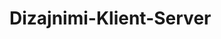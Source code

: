 # Dizajnimi-Klient-Server

<blockquote class="imgur-embed-pub" lang="en" data-id="a/TAaZlPf"><a href="//imgur.com/a/TAaZlPf"></a></blockquote><script async src="//s.imgur.com/min/embed.js" charset="utf-8"></script>
